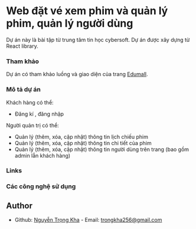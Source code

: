 # Web đặt vé xem phim và quản lý phim, quản lý người dùng

Dự án này là bài tập từ trung tâm tin học cybersoft.
Dự án được xây dựng từ React library.

### Tham khảo

Dự án có tham khảo luồng và giao diện của trang [Edumall](https://tcdtist-tix-clone.vercel.app/).

### Mô tả dự án

Khách hàng có thể:

- Đăng kí , đăng nhập


Người quản trị có thể:

- Quản lý (thêm, xóa, cập nhật) thông tin lịch chiếu phim
- Quản lý (thêm, xóa, cập nhật) thông tin chi tiết của phim
- Quản lý (thêm, xóa, cập nhật) thông tin người dùng trên trang (bao gồm admin lẫn khách hàng)

### Links

### Các công nghệ sử dụng

## Author

- Github: [Nguyễn Trọng Kha](https://github.com/trongkha256) - Email: trongkha256@gmail.com
